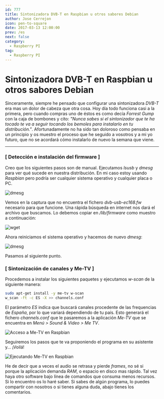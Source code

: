 ```yaml
---
id: 777
title: Sintonizadora DVB-T en Raspbian u otros sabores Debian
author: Jose Cerrejon
icon: pen-to-square
date: 2017-03-13 12:00:00
prev: /es
next: false
category:
  - Raspberry PI
tag:
  - Raspberry PI
---
```


# Sintonizadora DVB-T en Raspbian u otros sabores Debian

Sinceramente, siempre he pensado que configurar una sintonizadora *DVB-T* era mas un dolor de cabeza que otra cosa. Hoy día todo funciona casi a la primera, pero cuando compras uno de éstos es como decía *Forrest Gump* con la caja de bombones y cito: *"Nunca sabes si el sintonizador que te ha tocado te va a seguir tocando los bemoles para instalarlo en tu distribución."*. Afortunadamente no ha sido tan doloroso como pensaba en un principio y os muestro el proceso que he seguido a vosotros y a mi yo futuro, que no se acordará cómo instalarlo de nuevo la semana que viene.

- - -
###  [ Detección e instalación del firmware ]

Creo que los siguientes pasos son de manual. Ejecutamos *lsusb* y *dmesg* para ver qué sucede en nuestra distribución. En mi caso estoy usando *Raspbian* pero podría ser cualquier sistema operativo y cualquier placa o PC.

![dmesg](/images/2017/03/dvbt_cap_01.png)

Vemos en la captura que no encuentra el fichero *dvb-usb-ec168.fw* necesario para que funcione. Una rápida búsqueda en internet nos dará el archivo que buscamos. Lo debemos copiar en */lib/firmware* como muestro a continuación:

![wget](/images/2017/03/dvbt_cap_03.png)

Ahora reiniciamos el sistema operativo y hacemos de nuevo *dmesg*:

![dmesg](/images/2017/03/dvbt_cap_04.png)

Pasamos al siguiente punto.

###  [ Sintonización de canales y Me-TV ]

Procedemos a instalar los siguientes paquetes y ejecutamos *w-scan* de la siguiente manera:

```bash
sudo apt-get install -y me-tv w-scan
w_scan -ft -c ES -X >> channels.conf
```

El parámetro *ES* indica que buscará canales procedente de las frequencias de *España*, por lo que variará dependiendo de tu país. Esto generará el fichero *channels.conf* que le pasaremos a la aplicación *Me-TV* que se encuentra en *Menú > Sound & Video > Me TV*.

![Acceso a Me-TV en Raspbian](/images/2017/03/dvbt_cap_06.png "Acceso a Me-TV en Raspbian")

Seguiremos los pasos que te va proponiendo el programa en su asistente y... ¡Voilá!

![Ejecutando Me-TV en Raspbian](/images/2017/03/dvbt_cap_07.png "Ejecutando Me-TV en Raspbian")

He de decir que a veces el audio se retrasa y pierde *frames*, no sé si porque la aplicación demanda *RAM*, o espacio en disco mas rápido. Tal vez haya otro software bajo línea de comandos que consuma menos recursos. Si lo encuentro os lo haré saber. Si sabes de algún programa, lo puedes compartir con nosotros o si tienes alguna duda, abajo tienes los comentarios.